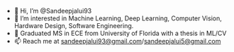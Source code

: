 - 👋 Hi, I’m @Sandeepjalui93
- 👀 I’m interested in Machine Learning, Deep Learning, Computer Vision, Hardware Design, Software Engineering.
- 🌱 Graduated MS in ECE from University of Florida with a thesis in ML/CV
- 📫 Reach me at sandeepjalui93@gmail.com/sandeepjalui5@gmail.com

<!---
Sandeepjalui93/Sandeepjalui93 is a ✨ special ✨ repository because its `README.md` (this file) appears on your GitHub profile.
You can click the Preview link to take a look at your changes.
--->
